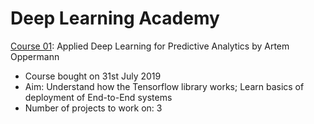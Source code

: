# Deep Learning Academy

[Course 01](https://www.deeplearning-academy.com/p/applied-deep-learning-for-predictive-analytics): Applied Deep Learning for Predictive Analytics by Artem Oppermann 
- Course bought on 31st July 2019
- Aim: Understand how the Tensorflow library works; Learn basics of deployment of End-to-End systems
- Number of projects to work on: 3
